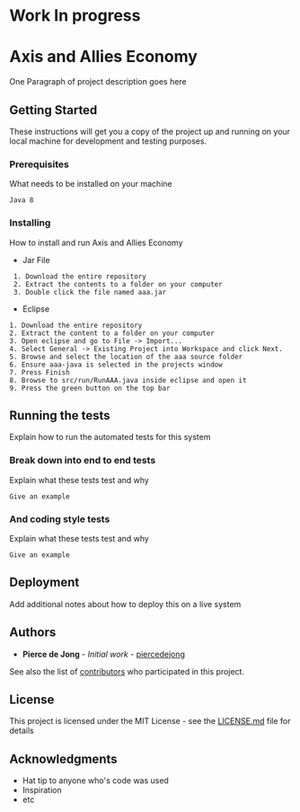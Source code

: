 # Work In progress 

# Axis and Allies Economy

One Paragraph of project description goes here

## Getting Started

These instructions will get you a copy of the project up and running on your local machine for development and testing purposes.

### Prerequisites

What needs to be installed on your machine

```
Java 8
```

### Installing

How to install and run Axis and Allies Economy

* Jar File
```
 1. Download the entire repository
 2. Extract the contents to a folder on your computer
 3. Double click the file named aaa.jar
```
* Eclipse
```
1. Download the entire repository
2. Extract the content to a folder on your computer
3. Open eclipse and go to File -> Import...
4. Select General -> Existing Project into Workspace and click Next.
5. Browse and select the location of the aaa source folder
6. Ensure aaa-java is selected in the projects window
7. Press Finish
8. Browse to src/run/RunAAA.java inside eclipse and open it
9. Press the green button on the top bar 
```

## Running the tests

Explain how to run the automated tests for this system

### Break down into end to end tests

Explain what these tests test and why

```
Give an example
```

### And coding style tests

Explain what these tests test and why

```
Give an example
```

## Deployment

Add additional notes about how to deploy this on a live system

## Authors

* **Pierce de Jong** - *Initial work* - [piercedejong](https://github.com/piercedejong)

See also the list of [contributors](https://github.com/piercedejong/AAA---Java/contributors) who participated in this project.

## License

This project is licensed under the MIT License - see the [LICENSE.md](LICENSE.md) file for details

## Acknowledgments

* Hat tip to anyone who's code was used
* Inspiration
* etc

